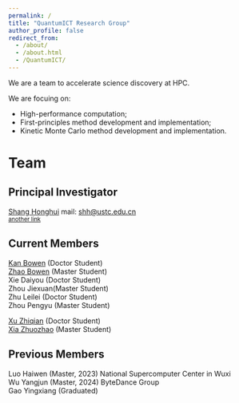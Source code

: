 ```yaml
---
permalink: /
title: "QuantumICT Research Group"
author_profile: false
redirect_from: 
  - /about/
  - /about.html
  - /QuantumICT/
---
```


We are a team to accelerate science discovery at HPC.  

We are focuing on:

- High-performance computation;
- First-principles method development and implementation;
- Kinetic Monte Carlo method development and implementation.

# Team

## Principal Investigator

[Shang Honghui](http://www.hfnl.ustc.edu.cn/detail?id=21014) mail: shh@ustc.edu.cn  
<sub>[another link](https://faculty.ustc.edu.cn/shanghonghui/en/index.htm)</sub>  
   

## Current Members 
[Kan Bowen](/members/kanbowen) (Doctor Student)  
[Zhao Bowen](/members/zhaobowen) (Master Student)  
Xie Daiyou (Doctor Student)  
Zhou Jiexuan(Master Student)  
Zhu Leilei (Doctor Student)  
Zhou Pengyu (Master Student)  

[Xu Zhiqian](/members/xuzhiqian) (Doctor Student)  
[Xia Zhuozhao](https://xiazhuozhao.com) (Master Student)  

## Previous Members
Luo Haiwen (Master, 2023) National Supercomputer Center in Wuxi  
Wu Yangjun (Master, 2024) ByteDance Group  
Gao Yingxiang (Graduated)  

<!-- # Publication
[Our latest publications](/publication/pub_other.html) -->

<!-- [Old version](https://quantumict.github.io/QuantumICT/publication/publications). -->

<!-- # Album
[Our colorful life and memorable moments](/album/index).

# Blog
[Our blogs include tutorials and development logs](/blog/). -->

<!-- # Group Meeting -->
<!-- [Our group meeting records](https://quantumict.github.io/QuantumICT/group_meeting).-->
